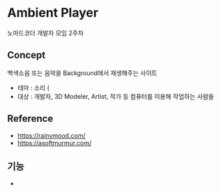 # Ambient Player

노마드코더 개발자 모임 2주차   

## Concept

백색소음 또는 음악을 Background에서 재생해주는 사이트   
- 테마 : 소리 (<audio> 태그 필수)
- 대상 : 개발자, 3D Modeler, Artist, 작가 등 컴퓨터를 이용해 작업하는 사람들

## Reference

- https://rainymood.com/
- https://asoftmurmur.com/

## 기능

- 